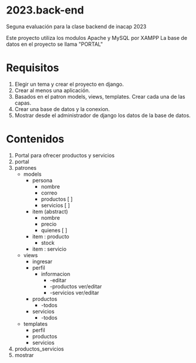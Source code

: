 # 2023.back-end
Seguna evaluación para la clase backend de inacap 2023

Este proyecto utiliza los modulos Apache y MySQL por XAMPP
La base de datos en el proyecto se llama "PORTAL"

# Requisitos
1. Elegir un tema y crear el proyecto en django.
2. Crear al menos una aplicación.
3. Basados en el patron models, views, templates.
    Crear cada una de las capas.
4. Crear una base de datos y la conexion.
5. Mostrar desde el administrador de django los datos de la base de datos.

# Contenidos
1. Portal para ofrecer productos y servicios
2. portal
3. patrones
    - models
        - persona
            - nombre
            - correo
            - productos [ ]
            - servicios [ ]
        - item (abstract)
            - nombre
            - precio
            - quienes [ ]
        - item : producto
            - stock
        - item : servicio
    - views
        - ingresar
        - perfil
            - informacion
                - -editar
                - -productos  ver/editar
                - -servicios  ver/editar
        - productos
            - -todos
        - servicios
            - -todos
    - templates
        - perfil
        - productos
        - servicios
4. productos_servicios
5. mostrar